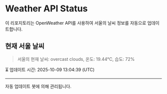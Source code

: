 
# Weather API Status

이 리포지토리는 OpenWeather API를 사용하여 서울의 날씨 정보를 자동으로 업데이트합니다.

## 현재 서울 날씨
> 서울의 현재 날씨: overcast clouds, 온도: 19.44°C, 습도: 72%

⏳ 업데이트 시간: 2025-10-09 13:04:39 (UTC)

---
자동 업데이트 봇에 의해 관리됩니다.
